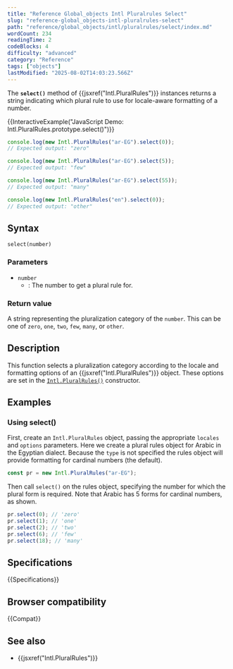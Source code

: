```yaml
---
title: "Reference Global_objects Intl Pluralrules Select"
slug: "reference-global_objects-intl-pluralrules-select"
path: "reference/global_objects/intl/pluralrules/select/index.md"
wordCount: 234
readingTime: 2
codeBlocks: 4
difficulty: "advanced"
category: "Reference"
tags: ["objects"]
lastModified: "2025-08-02T14:03:23.566Z"
---
```



The **`select()`** method of {{jsxref("Intl.PluralRules")}} instances returns a string indicating which plural rule to use for locale-aware formatting of a number.

{{InteractiveExample("JavaScript Demo: Intl.PluralRules.prototype.select()")}}

```js interactive-example
console.log(new Intl.PluralRules("ar-EG").select(0));
// Expected output: "zero"

console.log(new Intl.PluralRules("ar-EG").select(5));
// Expected output: "few"

console.log(new Intl.PluralRules("ar-EG").select(55));
// Expected output: "many"

console.log(new Intl.PluralRules("en").select(0));
// Expected output: "other"
```

## Syntax

```js-nolint
select(number)
```

### Parameters

- `number`
  - : The number to get a plural rule for.

### Return value

A string representing the pluralization category of the `number`.
This can be one of `zero`, `one`, `two`, `few`, `many`, or `other`.

## Description

This function selects a pluralization category according to the locale and formatting options of an {{jsxref("Intl.PluralRules")}} object.
These options are set in the [`Intl.PluralRules()`](/en-US/docs/Web/JavaScript/Reference/Global_Objects/Intl/PluralRules/PluralRules) constructor.

## Examples

### Using select()

First, create an `Intl.PluralRules` object, passing the appropriate `locales` and `options` parameters.
Here we create a plural rules object for Arabic in the Egyptian dialect.
Because the `type` is not specified the rules object will provide formatting for cardinal numbers (the default).

```js
const pr = new Intl.PluralRules("ar-EG");
```

Then call `select()` on the rules object, specifying the number for which the plural form is required.
Note that Arabic has 5 forms for cardinal numbers, as shown.

```js
pr.select(0); // 'zero'
pr.select(1); // 'one'
pr.select(2); // 'two'
pr.select(6); // 'few'
pr.select(18); // 'many'
```

## Specifications

{{Specifications}}

## Browser compatibility

{{Compat}}

## See also

- {{jsxref("Intl.PluralRules")}}
